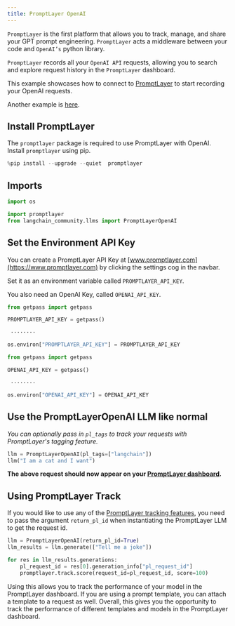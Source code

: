 ```yaml
---
title: PromptLayer OpenAI
---
```


`PromptLayer` is the first platform that allows you to track, manage, and share your GPT prompt engineering. `PromptLayer` acts a middleware between your code and `OpenAI’s` python library.

`PromptLayer` records all your `OpenAI API` requests, allowing you to search and explore request history in the `PromptLayer` dashboard.

This example showcases how to connect to [PromptLayer](https://www.promptlayer.com) to start recording your OpenAI requests.

Another example is [here](/oss/integrations/providers/promptlayer).

## Install PromptLayer

The `promptlayer` package is required to use PromptLayer with OpenAI. Install `promptlayer` using pip.

```python
%pip install --upgrade --quiet  promptlayer
```

## Imports

```python
import os

import promptlayer
from langchain_community.llms import PromptLayerOpenAI
```

## Set the Environment API Key

You can create a PromptLayer API Key at [www.promptlayer.com](https://www.promptlayer.com) by clicking the settings cog in the navbar.

Set it as an environment variable called `PROMPTLAYER_API_KEY`.

You also need an OpenAI Key, called `OPENAI_API_KEY`.

```python
from getpass import getpass

PROMPTLAYER_API_KEY = getpass()
```

```output
 ········
```

```python
os.environ["PROMPTLAYER_API_KEY"] = PROMPTLAYER_API_KEY
```

```python
from getpass import getpass

OPENAI_API_KEY = getpass()
```

```output
 ········
```

```python
os.environ["OPENAI_API_KEY"] = OPENAI_API_KEY
```

## Use the PromptLayerOpenAI LLM like normal

*You can optionally pass in `pl_tags` to track your requests with PromptLayer's tagging feature.*

```python
llm = PromptLayerOpenAI(pl_tags=["langchain"])
llm("I am a cat and I want")
```

**The above request should now appear on your [PromptLayer dashboard](https://www.promptlayer.com).**

## Using PromptLayer Track

If you would like to use any of the [PromptLayer tracking features](https://magniv.notion.site/Track-4deee1b1f7a34c1680d085f82567dab9), you need to pass the argument `return_pl_id` when instantiating the PromptLayer LLM to get the request id.

```python
llm = PromptLayerOpenAI(return_pl_id=True)
llm_results = llm.generate(["Tell me a joke"])

for res in llm_results.generations:
    pl_request_id = res[0].generation_info["pl_request_id"]
    promptlayer.track.score(request_id=pl_request_id, score=100)
```

Using this allows you to track the performance of your model in the PromptLayer dashboard. If you are using a prompt template, you can attach a template to a request as well.
Overall, this gives you the opportunity to track the performance of different templates and models in the PromptLayer dashboard.
